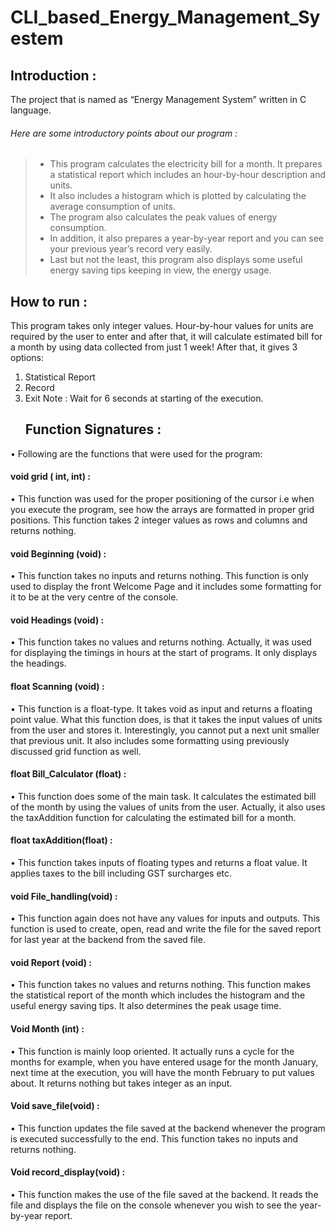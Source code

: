 # CLI_based_Energy_Management_Syestem
## Introduction  : 
The project that is named as “Energy Management System” written in C language.
###### Here are some introductory points about our program :
>	* This program calculates the electricity bill for a month. It prepares a statistical report which includes an hour-by-hour description and units.
>	* It also includes a histogram which is plotted by calculating the average consumption of units.
>	* The program also calculates the peak values of energy consumption.
>	* In addition, it also prepares a year-by-year report and you can see your previous year’s record very easily.
>	* Last but not the least, this program also displays some useful energy saving tips keeping in view, the energy usage.   
## How to run :
This program takes only integer values. Hour-by-hour values for units are required by the user to enter and after that, it will calculate estimated bill for a month by using data collected from just 1 week!  After that, it gives 3 options:
1. Statistical Report
2. Record	
3. Exit
Note : Wait for 6 seconds at starting of the execution.
   ## Function Signatures :
 •   Following are the functions that were used for the program:
#### void grid ( int, int) :
  •    This function was used for the proper positioning of the cursor i.e when you execute the program, see how the arrays are formatted in proper grid positions. This function takes 2 integer values as rows and columns and returns nothing.
#### void Beginning (void) :
   •     This function takes no inputs and returns nothing. This function is only used to display the front Welcome Page and it includes some formatting for it to be at the very centre of the console.

#### void Headings (void) : 
   •   This function takes no values and returns nothing. Actually, it was used for displaying the timings in hours  at the start of programs. It only displays the headings.

#### float Scanning (void) : 
   •     This function is a float-type. It takes void as input and returns a floating point value. What this function does, is that it takes the input values of units from the user and stores it. Interestingly, you cannot put a next unit smaller that previous unit. It also includes some formatting using previously discussed grid function as well. 

#### float Bill_Calculator (float) : 
   •    This function does some of the main task. It calculates the estimated bill of the month by using the values of units from the user. Actually, it also uses the taxAddition function for calculating the estimated bill for a month. 

#### float taxAddition(float) :
   •   This function takes inputs of floating types and returns a float value. It applies taxes to the  bill including GST  surcharges etc.

#### void File_handling(void) :
   •   This function again does not have any values for inputs and outputs. This function is used to create, open, read and write the file for the saved report for last year at the backend from the saved file.

#### void Report (void) :
   •                                This function takes no values and returns nothing. This function makes the statistical report of the month which includes the histogram and the useful energy saving tips. It also determines the peak usage time. 

#### Void Month (int) :
   •                              This function is mainly loop oriented. It actually runs a cycle for the months for example, when you have entered usage for the month January, next time at the execution, you will have the month February to put values about. It returns nothing but takes integer as an input. 

#### Void save_file(void) :
   •                                     This function updates the file saved at the backend whenever the program is executed successfully to the end. This function takes no inputs and returns nothing. 

#### Void record_display(void) :
   •                                             This function makes the use of the file saved at the backend. It reads the file and displays the file on the console whenever you wish to see the year-by-year report.
